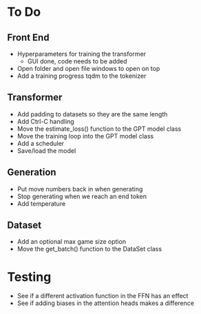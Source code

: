 # To Do

## Front End
* Hyperparameters for training the transformer
    * GUI done, code needs to be added
* Open folder and open file windows to open on top
* Add a training progress tqdm to the tokenizer

## Transformer
* Add padding to datasets so they are the same length
* Add Ctrl-C handling
* Move the estimate_loss() function to the GPT model class
* Move the training loop into the GPT model class
* Add a scheduler
* Save/load the model

## Generation
* Put move numbers back in when generating
* Stop generating when we reach an end token
* Add temperature

## Dataset
* Add an optional max game size option
* Move the get_batch() function to the DataSet class

# Testing
* See if a different activation function in the FFN has an effect
* See if adding biases in the attention heads makes a difference
